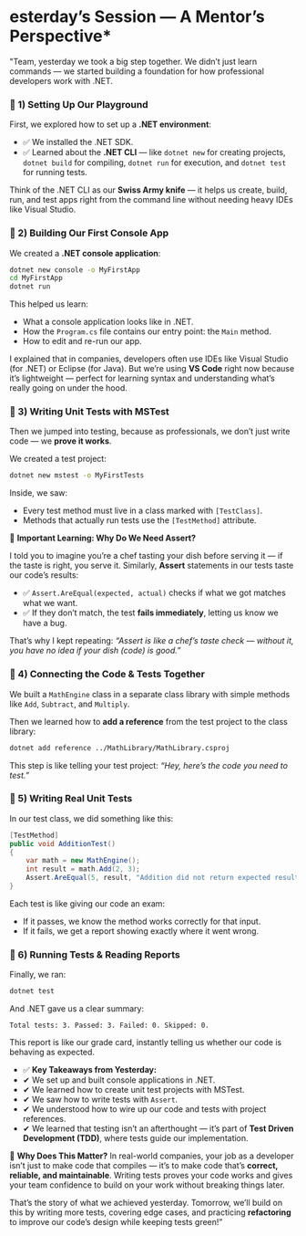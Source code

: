 
#  esterday’s Session — A Mentor’s Perspective*

"Team, yesterday we took a big step together. We didn’t just learn commands — we started building a foundation for how professional developers work with .NET.


### 🔹 1) Setting Up Our Playground

First, we explored how to set up a **.NET environment**:
- ✅ We installed the .NET SDK.
- ✅ Learned about the **.NET CLI** — like `dotnet new` for creating projects, `dotnet build` for compiling, `dotnet run` for execution, and `dotnet test` for running tests.

Think of the .NET CLI as our **Swiss Army knife** — it helps us create, build, run, and test apps right from the command line without needing heavy IDEs like Visual Studio.



### 🔹 2) Building Our First Console App

We created a **.NET console application**:

```bash
dotnet new console -o MyFirstApp
cd MyFirstApp
dotnet run
```

This helped us learn:

* What a console application looks like in .NET.
* How the `Program.cs` file contains our entry point: the `Main` method.
* How to edit and re-run our app.

I explained that in companies, developers often use IDEs like Visual Studio (for .NET) or Eclipse (for Java). But we’re using **VS Code** right now because it’s lightweight — perfect for learning syntax and understanding what’s really going on under the hood.



### 🔹 3) Writing Unit Tests with MSTest

Then we jumped into testing, because as professionals, we don’t just write code — we **prove it works**.

We created a test project:

```bash
dotnet new mstest -o MyFirstTests
```

Inside, we saw:

* Every test method must live in a class marked with `[TestClass]`.
* Methods that actually run tests use the `[TestMethod]` attribute.



🔔 **Important Learning: Why Do We Need Assert?**

I told you to imagine you’re a chef tasting your dish before serving it — if the taste is right, you serve it.
Similarly, **Assert** statements in our tests taste our code’s results:
- ✅ `Assert.AreEqual(expected, actual)` checks if what we got matches what we want.
- ✅ If they don’t match, the test **fails immediately**, letting us know we have a bug.

That’s why I kept repeating: *“Assert is like a chef’s taste check — without it, you have no idea if your dish (code) is good.”*



### 🔹 4) Connecting the Code & Tests Together

We built a `MathEngine` class in a separate class library with simple methods like `Add`, `Subtract`, and `Multiply`.

Then we learned how to **add a reference** from the test project to the class library:

```bash
dotnet add reference ../MathLibrary/MathLibrary.csproj
```

This step is like telling your test project: *“Hey, here’s the code you need to test.”*



### 🔹 5) Writing Real Unit Tests

In our test class, we did something like this:

```csharp
[TestMethod]
public void AdditionTest()
{
    var math = new MathEngine();
    int result = math.Add(2, 3);
    Assert.AreEqual(5, result, "Addition did not return expected result.");
}
```

Each test is like giving our code an exam:

* If it passes, we know the method works correctly for that input.
* If it fails, we get a report showing exactly where it went wrong.



### 🔹 6) Running Tests & Reading Reports

Finally, we ran:

```bash
dotnet test
```

And .NET gave us a clear summary:

```
Total tests: 3. Passed: 3. Failed: 0. Skipped: 0.
```

This report is like our grade card, instantly telling us whether our code is behaving as expected.



- ✅ **Key Takeaways from Yesterday:**
- ✔ We set up and built console applications in .NET.
- ✔ We learned how to create unit test projects with MSTest.
- ✔ We saw how to write tests with `Assert`.
- ✔ We understood how to wire up our code and tests with project references.
- ✔ We learned that testing isn’t an afterthought — it’s part of **Test Driven Development (TDD)**, where tests guide our implementation.


🔔 **Why Does This Matter?**
In real-world companies, your job as a developer isn’t just to make code that compiles — it’s to make code that’s **correct, reliable, and maintainable**.
Writing tests proves your code works and gives your team confidence to build on your work without breaking things later.
 

That’s the story of what we achieved yesterday. Tomorrow, we’ll build on this by writing more tests, covering edge cases, and practicing **refactoring** to improve our code’s design while keeping tests green!”
